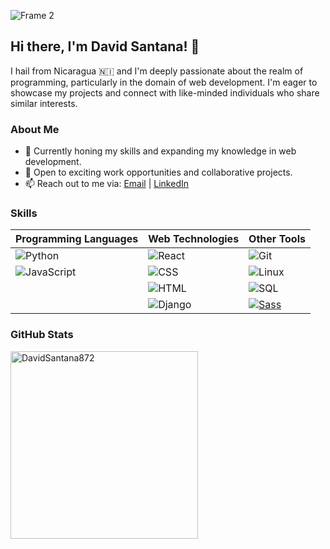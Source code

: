 ![Frame 2](https://github.com/DavidSantana872/DavidSantana872/assets/86623205/6b2880d2-6052-426b-8c63-81816f930e2a)

## Hi there, I'm David Santana! 👋

I hail from Nicaragua 🇳🇮 and I'm deeply passionate about the realm of programming, particularly in the domain of web development. I'm eager to showcase my projects and connect with like-minded individuals who share similar interests.

### About Me

- 🌱 Currently honing my skills and expanding my knowledge in web development.
- 💼 Open to exciting work opportunities and collaborative projects.
- 📫 Reach out to me via: [Email](mailto:davidsatnanag01@gmail.com) | [LinkedIn](https://www.linkedin.com/in/davidsantanagarcia/)

### Skills

| Programming Languages | Web Technologies | Other Tools |
| ----------------------|------------------|-------------|
| ![Python](https://img.shields.io/badge/python-3670A0?style=for-the-badge&logo=python&logoColor=ffdd54) | ![React](https://img.shields.io/badge/react-%2320232a.svg?style=for-the-badge&logo=react&logoColor=%2361DAFB) | ![Git](https://img.shields.io/badge/Git-%23F05032.svg?style=flat-square&logo=git&logoColor=white) |
| ![JavaScript](https://img.shields.io/badge/javascript-%23323330.svg?style=for-the-badge&logo=javascript&logoColor=%23F7DF1E) | ![CSS](https://img.shields.io/badge/CSS-%23254bdd.svg?style=for-the-badge&logo=css3&logoColor=white) | ![Linux](https://img.shields.io/badge/Linux-FCC624?style=for-the-badge&logo=linux&logoColor=black) |
|  | ![HTML](https://img.shields.io/badge/HTML-%23e44d26.svg?style=for-the-badge&logo=html5&logoColor=white) | ![SQL](https://img.shields.io/badge/SQL-FFA500?style=for-the-badge&logo=sql&logoColor=white) |
|  | ![Django](https://img.shields.io/badge/Django-092E20?style=for-the-badge&logo=django&logoColor=white) | [![Sass](https://img.shields.io/badge/Sass-FFA500?style=for-the-badge&logo=sass&logoColor=white)](https://github.com/DavidSantana872) |

### GitHub Stats

<p><img  style="width: 300px" align="left" src="https://github-readme-stats.vercel.app/api/top-langs?username=DavidSantana872&show_icons=true&locale=en&layout=compact" alt="DavidSantana872" /></p>
